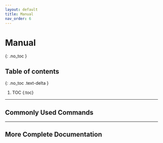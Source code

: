 ```yaml
---
layout: default
title: Manual
nav_order: 6
---
```


# Manual
{: .no_toc }

## Table of contents
{: .no_toc .text-delta }

1. TOC
{:toc}

---

## Commonly Used Commands

---

## More Complete Documentation